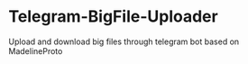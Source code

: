 # Telegram-BigFile-Uploader
Upload and download big files through telegram bot based on MadelineProto
